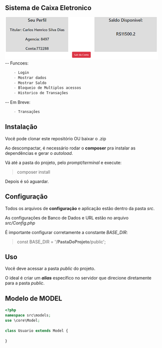 ## Sistema de Caixa Eletronico
![alt text](https://github.com/carloshenrico/caixaeletronico/blob/main/public/assets/img/print.png)
-- Funcoes:
```php
    - Login
    - Mostrar dados
    - Mostrar Saldo
    - Bloqueio de Multiplos acessos
    - Historico de Transações
```
-- Em Breve:
```php
    - Transações
```
## Instalação
Você pode clonar este repositório OU baixar o .zip

Ao descompactar, é necessário rodar o **composer** pra instalar as dependências e gerar o *autoload*.

Vá até a pasta do projeto, pelo *prompt/terminal* e execute:
> composer install

Depois é só aguardar.

## Configuração
Todos os arquivos de **configuração** e aplicação estão dentro da pasta *src*.

As configurações de Banco de Dados e URL estão no arquivo *src/Config.php*

É importante configurar corretamente a constante *BASE_DIR*:
> const BASE_DIR = '/**PastaDoProjeto**/public';

## Uso
Você deve acessar a pasta *public* do projeto.

O ideal é criar um ***alias*** específico no servidor que direcione diretamente para a pasta *public*.

## Modelo de MODEL
```php
<?php
namespace src\models;
use \core\Model;

class Usuario extends Model {

}
```